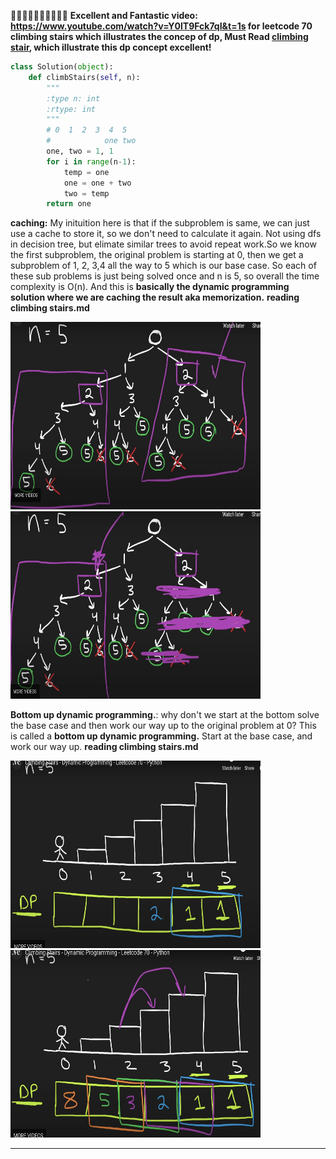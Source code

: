 🌟🌟🌟🌟🌟🌟🌟🌟🌟🌟 **Excellent and Fantastic video: https://www.youtube.com/watch?v=Y0lT9Fck7qI&t=1s for leetcode 70 climbing stairs which illustrates the concep of dp, Must Read [climbing stair](https://github.com/purepisces/Wenqing-LeetcodeSolution/blob/main/1-D-Dynamic-Programming/Easy-70-Climbing-Stairs.md), which illustrate this dp concept excellent!**

```python
class Solution(object):
    def climbStairs(self, n):
        """
        :type n: int
        :rtype: int
        """
        # 0  1  2  3  4  5
        #            one two
        one, two = 1, 1
        for i in range(n-1):
            temp = one
            one = one + two
            two = temp
        return one
```

**caching:** My inituition here is that if the subproblem is same, we can just use a cache to store it, so we don't need to calculate it again. Not using dfs in decision tree, but elimate similar trees to avoid repeat work.So we know the first subproblem, the original problem is starting at 0, then we get a subproblem of 1, 2, 3,4 all the way to 5 which is our base case. So each of these sub problems is just being solved once and n is 5, so overall the time complexity is O(n). And this is **basically the dynamic programming solution where we are caching the result aka memorization.** **reading climbing stairs.md** 

<img src="purple.png" alt="purple" width="400" height="300"/> <img src="eliminate.png" alt="eliminate" width="400" height="300"/>

**Bottom up dynamic programming.**: why don't we start at the bottom solve the base case and then work our way up to the original problem at 0? This is called a **bottom up dynamic programming.** Start at the base case, and work our way up. **reading climbing stairs.md** 

<img src="start-step3-2.png" alt="start-step3-2" width="400" height="300"/> <img src="final-result.png" alt="final-result" width="400" height="300"/>

___
